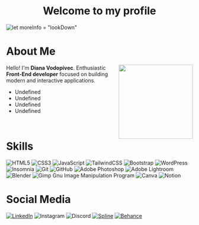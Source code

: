 <div align="center"> 
  
# Welcome to my profile
 
</div> 

![let moreInfo = "lookDown"](https://i.redd.it/izptoyn7i4uz.gif)
  
<div align="left">

# About Me

</div>  

<img width="200" height="auto" align="right" src="https://media1.giphy.com/media/QWRTFvymri1XABdEFA/giphy.gif?cid=6c09b952i2k5n3lgnah895ms00mplrjvv09my15vf4me7dhs&ep=v1_internal_gif_by_id&rid=giphy.gif&ct=s">

</div>

<p>
  
Hello! I'm <strong>Diana Vodopivec</strong>. Enthusiastic  <strong>Front-End developer</strong> focused on building modern and interactive applications.

<ul>
  <li>Undefined</li>
  <li>Undefined</li>
  <li>Undefined</li>
  <li>Undefined</li>
</ul>

</p>

<br>
  
<div align="left">

# Skills
  
</div>


![HTML5](https://img.shields.io/badge/html5-%23E34F26.svg?style=for-the-badge&logo=html5&logoColor=white) 
![CSS3](https://img.shields.io/badge/css3-%231572B6.svg?style=for-the-badge&logo=css3&logoColor=white)
![JavaScript](https://img.shields.io/badge/javascript-%23323330.svg?style=for-the-badge&logo=javascript&logoColor=%23F7DF1E)
![TailwindCSS](https://img.shields.io/badge/tailwindcss-%2338B2AC.svg?style=for-the-badge&logo=tailwind-css&logoColor=white)
![Bootstrap](https://img.shields.io/badge/bootstrap-%23563D7C.svg?style=for-the-badge&logo=bootstrap&logoColor=white)
![WordPress](https://img.shields.io/badge/WordPress-%23117AC9.svg?style=for-the-badge&logo=WordPress&logoColor=white)
![Insomnia](https://img.shields.io/badge/Insomnia-black?style=for-the-badge&logo=insomnia&logoColor=5849BE)
![Git](https://img.shields.io/badge/git-%23F05033.svg?style=for-the-badge&logo=git&logoColor=white)
![GitHub](https://img.shields.io/badge/github-%23121011.svg?style=for-the-badge&logo=github&logoColor=white)
![Adobe Photoshop](https://img.shields.io/badge/adobe%20photoshop-%2331A8FF.svg?style=for-the-badge&logo=adobe%20photoshop&logoColor=white)
![Adobe Lightroom](https://img.shields.io/badge/Adobe%20Lightroom-31A8FF?style=for-the-badge&logo=Adobe%20Lightroom&logoColor=white)
![Blender](https://img.shields.io/badge/blender-%23F5792A.svg?style=for-the-badge&logo=blender&logoColor=white)
![Gimp Gnu Image Manipulation Program](https://img.shields.io/badge/Gimp-657D8B?style=for-the-badge&logo=gimp&logoColor=FFFFFF)
![Canva](https://img.shields.io/badge/Canva-%2300C4CC.svg?style=for-the-badge&logo=Canva&logoColor=white)
![Notion](https://img.shields.io/badge/Notion-%23000000.svg?style=for-the-badge&logo=notion&logoColor=white)


<div>

# Social Media
  
</div>

[![LinkedIn](https://img.shields.io/badge/linkedin-%230077B5.svg?style=for-the-badge&logo=linkedin&logoColor=white)](https://www.linkedin.com/in/diana-elizabeth-vodopivec-041691267/)
![Instagram](https://img.shields.io/badge/Instagram-%23E4405F.svg?style=for-the-badge&logo=Instagram&logoColor=white)
![Discord](https://img.shields.io/badge/Discord-%235865F2.svg?style=for-the-badge&logo=discord&logoColor=white)
[![Spline]()](https://app.spline.design/@dianavodopivec)
[![Behance](https://img.shields.io/badge/Behance-1769ff?style=for-the-badge&logo=behance&logoColor=white)](https://www.behance.net/dianavodopivec)

